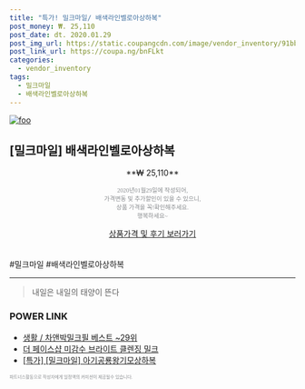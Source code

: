 ```yaml
--- 
title: "특가! 밀크마일/ 배색라인벨로아상하복" 
post_money: ₩. 25,110 
post_date: dt. 2020.01.29 
post_img_url: https://static.coupangcdn.com/image/vendor_inventory/91bb/373e8c3ad37f5103a03355e92ff7815a7c2a7cb66e0d13c2b33d63944d22.jpg 
post_link_url: https://coupa.ng/bnFLkt 
categories: 
  - vendor_inventory 
tags: 
  - 밀크마일 
  - 배색라인벨로아상하복 
--- 
```

[![foo](https://static.coupangcdn.com/image/vendor_inventory/91bb/373e8c3ad37f5103a03355e92ff7815a7c2a7cb66e0d13c2b33d63944d22.jpg)](https://coupa.ng/bnFLkt) 

## [밀크마일] 배색라인벨로아상하복 
<p style="text-align: center;">**₩ 25,110**</p> 
<p style="text-align: center;"><span style="color: #898c8f; font-family: Georgia,Times,serif; font-size: 0.75em;">2020년01월29일에 작성되어, <br>가격변동 및 추가할인이 있을 수 있으니,<br> 상품 가격을 꼭!확인해주세요.<br>행복하세요~</span> 
</p>	 
<div markdown="0" style="text-align: center;"><a href="https://coupa.ng/bnFLkt" class="btn btn--success">상품가격 및 후기 보러가기</a></div> 
<br><br> 
  #밀크마일 #배색라인벨로아상하복 
<hr> 

> 내일은 내일의 태양이 뜬다 


### POWER LINK

* <a href="https://blog.naver.com/santokki14/221778099585" target="_blank">생활 / 차앤박밀크필 베스트 ~29위</a>
* <a href="https://blog.naver.com/fasyy4321/221786420412" target="_blank">더 페이스샵 미감수 브라이트 클렌징 밀크</a>
* <a href="https://blog.naver.com/santokki14/221789532099" target="_blank">[특가] [밀크마일] 아기공룡왕기모상하복</a>

<span style="color: #898c8f; font-family: Georgia,Times,serif; font-size: 0.55em;">파트너스활동으로 작성자에게 일정액의 커미션이 제공될수 있습니다.</span> 
